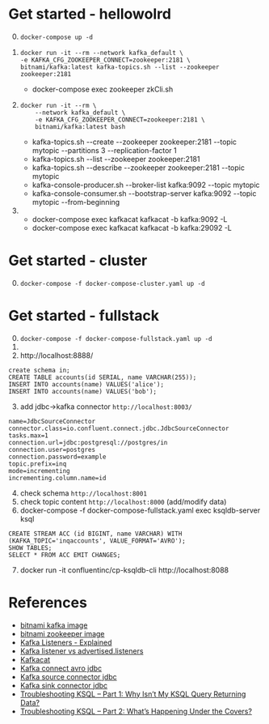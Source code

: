 

# Get started - hellowolrd
0. `docker-compose up -d`
1. 
    ```
    docker run -it --rm --network kafka_default \
    -e KAFKA_CFG_ZOOKEEPER_CONNECT=zookeeper:2181 \
    bitnami/kafka:latest kafka-topics.sh --list --zookeeper zookeeper:2181
    ```
    * docker-compose exec zookeeper zkCli.sh
2. 
    ```
    docker run -it --rm \
        --network kafka_default \
        -e KAFKA_CFG_ZOOKEEPER_CONNECT=zookeeper:2181 \
        bitnami/kafka:latest bash
    ```
    * kafka-topics.sh --create --zookeeper zookeeper:2181 --topic mytopic --partitions 3 --replication-factor 1
    * kafka-topics.sh --list  --zookeeper zookeeper:2181
    * kafka-topics.sh --describe --zookeeper zookeeper:2181 --topic mytopic
    * kafka-console-producer.sh --broker-list kafka:9092 --topic mytopic
    * kafka-console-consumer.sh --bootstrap-server kafka:9092 --topic mytopic --from-beginning
3. 
    * docker-compose exec kafkacat kafkacat -b kafka:9092 -L
    * docker-compose exec kafkacat kafkacat -b kafka:29092 -L

# Get started - cluster
0. `docker-compose -f docker-compose-cluster.yaml up -d`

# Get started - fullstack
0. `docker-compose -f docker-compose-fullstack.yaml up -d`
1. 
2. http://localhost:8888/
```
create schema in;
CREATE TABLE accounts(id SERIAL, name VARCHAR(255));
INSERT INTO accounts(name) VALUES('alice');
INSERT INTO accounts(name) VALUES('bob');
```
3. add jdbc->kafka connector `http://localhost:8003/`
```
name=JdbcSourceConnector
connector.class=io.confluent.connect.jdbc.JdbcSourceConnector
tasks.max=1
connection.url=jdbc:postgresql://postgres/in
connection.user=postgres
connection.password=example
topic.prefix=inq
mode=incrementing
incrementing.column.name=id
```
4. check schema `http://localhost:8001`
5. check topic content `http://localhost:8000` (add/modify data)
6. docker-compose -f docker-compose-fullstack.yaml exec ksqldb-server ksql
```
CREATE STREAM ACC (id BIGINT, name VARCHAR) WITH (KAFKA_TOPIC='inqaccounts', VALUE_FORMAT='AVRO');
SHOW TABLES;
SELECT * FROM ACC EMIT CHANGES;
```
7. docker run -it confluentinc/cp-ksqldb-cli http://localhost:8088

# References
* [bitnami kafka image](https://hub.docker.com/r/bitnami/kafka)
* [bitnami zookeeper image](https://hub.docker.com/r/bitnami/zookeeper)
* [Kafka Listeners - Explained](https://rmoff.net/2018/08/02/kafka-listeners-explained/)
* [Kafka listener vs advertised.listeners](https://stackoverflow.com/questions/42998859/kafka-server-configuration-listeners-vs-advertised-listeners#answer-43000344)
* [Kafkacat ](https://hub.docker.com/r/solsson/kafkacat)
* [Kafka connect avro jdbc](https://docs.confluent.io/5.0.0/installation/docker/docs/installation/connect-avro-jdbc.html)
* [Kafka source connector jdbc](https://docs.confluent.io/current/connect/kafka-connect-jdbc/source-connector/index.html#jdbc-source-configs-overview)
* [Kafka sink connector jdbc](https://docs.confluent.io/current/connect/kafka-connect-jdbc/sink-connector/index.html#connect-jdbc-sink)
* [Troubleshooting KSQL – Part 1: Why Isn’t My KSQL Query Returning Data?](https://www.confluent.io/blog/troubleshooting-ksql-part-1/)
* [Troubleshooting KSQL – Part 2: What’s Happening Under the Covers?](https://www.confluent.io/blog/troubleshooting-ksql-part-2/)